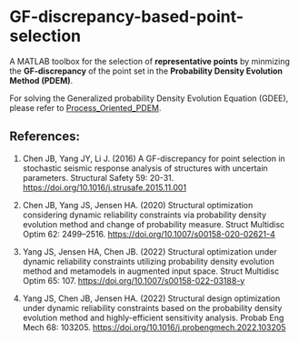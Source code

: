 # GF-discrepancy-based-point-selection

A MATLAB toolbox for the selection of **representative points** by minmizing the **GF-discrepancy** of the point set in the **Probability Density Evolution Method (PDEM)**.

For solving the Generalized probability Density Evolution Equation (GDEE), please refer to [Process_Oriented_PDEM](https://github.com/Tree-Yang/Process_Oriented_PDEM).

## References:

1. Chen JB, Yang JY, Li J. (2016) A GF-discrepancy for point selection in stochastic seismic response analysis of structures with uncertain parameters. Structural Safety 59: 20-31. https://doi.org/10.1016/j.strusafe.2015.11.001

2. Chen JB, Yang JS, Jensen HA. (2020) Structural optimization considering dynamic reliability constraints via probability density evolution method and change of probability measure. Struct Multidisc Optim 62: 2499–2516. https://doi.org/10.1007/s00158-020-02621-4

3. Yang JS, Jensen HA, Chen JB. (2022) Structural optimization under dynamic reliability constraints utilizing probability density evolution method and metamodels in augmented input space. Struct Multidisc Optim 65: 107. https://doi.org/10.1007/s00158-022-03188-y

4. Yang JS, Chen JB, Jensen HA. (2022) Structural design optimization under dynamic reliability constraints based on the probability density evolution method and highly-efficient sensitivity analysis. Probab Eng Mech 68: 103205.  https://doi.org/10.1016/j.probengmech.2022.103205
